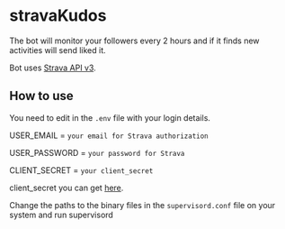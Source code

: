 # stravaKudos
The bot will monitor your followers every 2 hours and if it finds new activities will send liked it.

Bot uses [Strava API v3](https://developers.strava.com/docs/reference/).

## How to use

You need to edit in the `.env` file with your login details.

USER_EMAIL = `your email for Strava authorization`

USER_PASSWORD = `your password for Strava`

CLIENT_SECRET = `your client_secret`

client_secret you can get [here](https://www.strava.com/settings/api).

Сhange the paths to the binary files in the `supervisord.conf` file on your system and run supervisord
